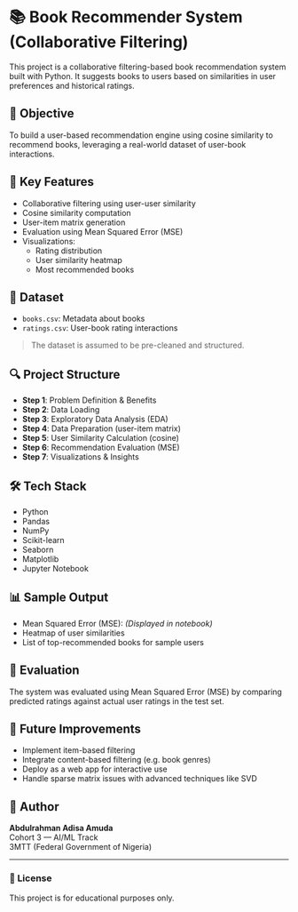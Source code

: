 # 📚 Book Recommender System (Collaborative Filtering)

This project is a collaborative filtering-based book recommendation system built with Python. It suggests books to users based on similarities in user preferences and historical ratings.

## 🎯 Objective

To build a user-based recommendation engine using cosine similarity to recommend books, leveraging a real-world dataset of user-book interactions.

## 🧠 Key Features

- Collaborative filtering using user-user similarity
- Cosine similarity computation
- User-item matrix generation
- Evaluation using Mean Squared Error (MSE)
- Visualizations:
  - Rating distribution
  - User similarity heatmap
  - Most recommended books

## 📁 Dataset

- `books.csv`: Metadata about books
- `ratings.csv`: User-book rating interactions

> The dataset is assumed to be pre-cleaned and structured.

## 🔍 Project Structure

- **Step 1**: Problem Definition & Benefits
- **Step 2**: Data Loading
- **Step 3**: Exploratory Data Analysis (EDA)
- **Step 4**: Data Preparation (user-item matrix)
- **Step 5**: User Similarity Calculation (cosine)
- **Step 6**: Recommendation Evaluation (MSE)
- **Step 7**: Visualizations & Insights

## 🛠️ Tech Stack

- Python
- Pandas
- NumPy
- Scikit-learn
- Seaborn
- Matplotlib
- Jupyter Notebook

## 📊 Sample Output

- Mean Squared Error (MSE): _(Displayed in notebook)_
- Heatmap of user similarities
- List of top-recommended books for sample users

## 🧪 Evaluation

The system was evaluated using Mean Squared Error (MSE) by comparing predicted ratings against actual user ratings in the test set.

## 📌 Future Improvements

- Implement item-based filtering
- Integrate content-based filtering (e.g. book genres)
- Deploy as a web app for interactive use
- Handle sparse matrix issues with advanced techniques like SVD

## 👤 Author

**Abdulrahman Adisa Amuda**  
Cohort 3 — AI/ML Track  
3MTT (Federal Government of Nigeria)

---

### 📎 License

This project is for educational purposes only.
